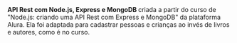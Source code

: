<html>
<strong>API Rest com Node.js, Express e MongoDB </strong> criada a partir do curso de "Node.js: criando uma API Rest com Express e MongoDB" da plataforma Alura. 
Ela foi adaptada para cadastrar pessoas e crianças ao invés de livros e autores, como é no curso. 
</html>
